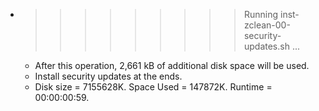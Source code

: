 * >>>>>>>>> Running inst-zclean-00-security-updates.sh ...
  * After this operation, 2,661 kB of additional disk space will be used.
  * Install security updates at the ends.
  * Disk size = 7155628K. Space Used = 147872K. Runtime = 00:00:00:59.

